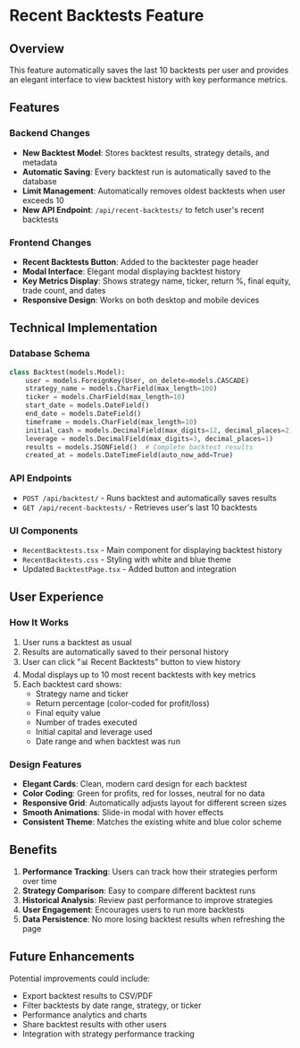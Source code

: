 # Recent Backtests Feature

## Overview

This feature automatically saves the last 10 backtests per user and provides an elegant interface to view backtest history with key performance metrics.

## Features

### Backend Changes

- **New Backtest Model**: Stores backtest results, strategy details, and metadata
- **Automatic Saving**: Every backtest run is automatically saved to the database
- **Limit Management**: Automatically removes oldest backtests when user exceeds 10
- **New API Endpoint**: `/api/recent-backtests/` to fetch user's recent backtests

### Frontend Changes

- **Recent Backtests Button**: Added to the backtester page header
- **Modal Interface**: Elegant modal displaying backtest history
- **Key Metrics Display**: Shows strategy name, ticker, return %, final equity, trade count, and dates
- **Responsive Design**: Works on both desktop and mobile devices

## Technical Implementation

### Database Schema

```python
class Backtest(models.Model):
    user = models.ForeignKey(User, on_delete=models.CASCADE)
    strategy_name = models.CharField(max_length=100)
    ticker = models.CharField(max_length=10)
    start_date = models.DateField()
    end_date = models.DateField()
    timeframe = models.CharField(max_length=10)
    initial_cash = models.DecimalField(max_digits=12, decimal_places=2)
    leverage = models.DecimalField(max_digits=3, decimal_places=1)
    results = models.JSONField()  # Complete backtest results
    created_at = models.DateTimeField(auto_now_add=True)
```

### API Endpoints

- `POST /api/backtest/` - Runs backtest and automatically saves results
- `GET /api/recent-backtests/` - Retrieves user's last 10 backtests

### UI Components

- `RecentBacktests.tsx` - Main component for displaying backtest history
- `RecentBacktests.css` - Styling with white and blue theme
- Updated `BacktestPage.tsx` - Added button and integration

## User Experience

### How It Works

1. User runs a backtest as usual
2. Results are automatically saved to their personal history
3. User can click "📊 Recent Backtests" button to view history
4. Modal displays up to 10 most recent backtests with key metrics
5. Each backtest card shows:
   - Strategy name and ticker
   - Return percentage (color-coded for profit/loss)
   - Final equity value
   - Number of trades executed
   - Initial capital and leverage used
   - Date range and when backtest was run

### Design Features

- **Elegant Cards**: Clean, modern card design for each backtest
- **Color Coding**: Green for profits, red for losses, neutral for no data
- **Responsive Grid**: Automatically adjusts layout for different screen sizes
- **Smooth Animations**: Slide-in modal with hover effects
- **Consistent Theme**: Matches the existing white and blue color scheme

## Benefits

1. **Performance Tracking**: Users can track how their strategies perform over time
2. **Strategy Comparison**: Easy to compare different backtest runs
3. **Historical Analysis**: Review past performance to improve strategies
4. **User Engagement**: Encourages users to run more backtests
5. **Data Persistence**: No more losing backtest results when refreshing the page

## Future Enhancements

Potential improvements could include:

- Export backtest results to CSV/PDF
- Filter backtests by date range, strategy, or ticker
- Performance analytics and charts
- Share backtest results with other users
- Integration with strategy performance tracking
